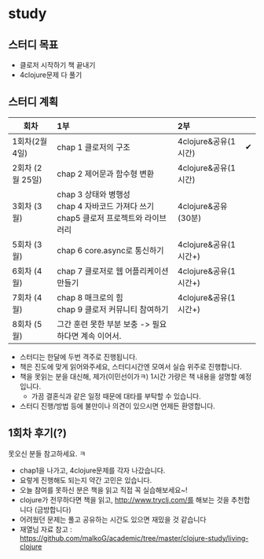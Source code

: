 # study
 
## 스터디 목표

- 클로저 시작하기 책 끝내기
- 4clojure문제 다 풀기

## 스터디 계획

| 회차        | 1부            | 2부   |  |
| ---------- |:-------------| :-----| --- | 
| 1회차(2월 4일) | chap 1 클로저의 구조 | 4clojure&공유(1시간) | ✔	
| 2회차 (2월 25일) | chap 2 제어문과 함수형 변환 | 4clojure&공유(1시간) | 
| 3회차 (3월) | chap 3 상태와 병행성</br> chap 4 자바코드 가져다 쓰기</br> chap5 클로저 프로젝트와 라이브러리 | 4clojure&공유(30분) | 
| 5회차 (3월) | chap 6 core.async로 통신하기 | 4clojure&공유(1시간+) | 
| 6회차 (4월)  | chap 7 클로저로 웹 어플리케이션 만들기 | 4clojure&공유(1시간+) | 
| 7회차 (4월) | chap 8 매크로의 힘</br> chap 9 클로저 커뮤니티 참여하기 | 4clojure&공유(1시간+) | 
| 8회차 (5월) | 그간 훈련 못한 부분 보충 -> 필요하다면 계속 이어서. | 
 
- 스터디는 한달에 두번 격주로 진행됩니다.
- 책은 진도에 맞게 읽어와주세요, 스터디시간엔 모여서 실습 위주로 진행합니다.
- 책을 못읽는 분을 대신해, 제가(이민선이가ㅋ) 1시간 가량은 책 내용을 설명할 예정입니다.
  - 가끔 결혼식과 같은 일정 때문에 대타를 부탁할 수 있습니다.
- 스터디 진행/방법 등에 불만이나 의견이 있으시면 언제든 환영합니다.

## 1회차 후기(?)

못오신 분들 참고하세요. ㅋ

- chap1을 나가고, 4clojure문제를 각자 나갔습니다.
- 요렇게 진행해도 되는지 약간 고민은 있습니다.
- 오늘 참여를 못하신 분은 책을 읽고 직접 꼭 실습해보세요~!
- clojure가 전무하다면 책을 읽고, http://www.tryclj.com/를 해보는 것을 추천합니다 (금방합니다)
- 어려웠던 문제는 풀고 공유하는 시간도 있으면 재밌을 것 같습니다
- 재열님 자료 참고 : https://github.com/malkoG/academic/tree/master/clojure-study/living-clojure
